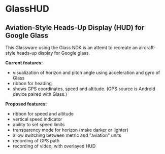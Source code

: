 GlassHUD
========

Aviation-Style Heads-Up Display (HUD) for Google Glass
-----------

This Glassware using the Glass NDK is an attemt to recreate an aircraft-style heads-up display for Google glass. 

**Current features:**

  * visualization of horizon and pitch angle using acceleration and gyro of Glass
  * ribbon for heading
  * shows GPS coordinates, speed and altitude. (GPS source is Android device paired with Glass.) 

**Proposed features:**

  * ribbon for speed and altitude
  * vertical speed indicator
  * ability to set speed limits
  * transparency mode for horizon (make darker or lighter)
  * allow switching between metric and "aviation" units
  * recording of GPS path 
  * recording of video, with overlayed HUD

